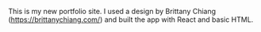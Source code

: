 This is my new portfolio site. I used a design by Brittany Chiang (https://brittanychiang.com/) and built the app with React and basic HTML. 
